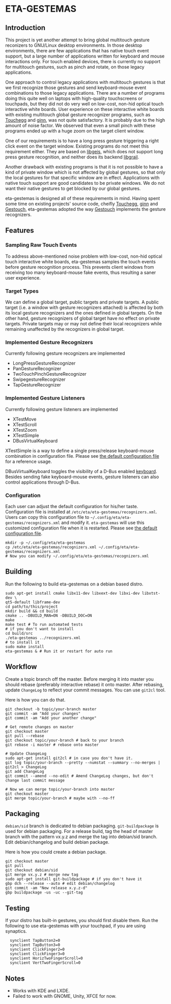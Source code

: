 # ETA-GESTEMAS

## Introduction

This project is yet another attempt to bring global multitouch gesture reconizers
to GNU/Linux desktop environments. In those desktop environments, there are few
applications that has native touch event support, but a large number of
applications written for keyboard and mouse interactions only. For touch enabled
devices, there is currently no support for multitouch gestures, such as pinch and
rotate, on those legacy applications.

One approach to control legacy applications with multitouch gestures is that we
first recognize those gestures and send keyboard-mouse event combinations to
those legacy applications. There are a number of programs doing this quite well
on laptops with high-quality touchscreens or touchpads, but they did not do very
well on low-cost, non-hid optical touch interactive white boards. User experience
on these interactive white boards with existing multitouch global gesture
recognizer programs, such as [Touchegg] and [ginn], was not quite satisfactory.
It is probably due to the high amount of noise factor. We observed that even a
small pinch with these programs ended up with a huge zoom on the target client
window.

One of our requirements is to have a long press gesture triggering a right click
event on the target window. Existing programs do not meet this requirement
either. They are based on [libgeis], which does not support long press gesture
recognition, and neither does its backend [libgrail].

Another drawback with existing programs is that it is not possible to have a kind
of private window which is not affected by global gestures, so that only the
local gestures for that specific window are in effect. Applications with native
touch support are good candidates to be private windows. We do not want their
native gestures to get blocked by our global gestures.

eta-gestemas is designed all of these requirements in mind. Having spent some
time on existing projects' source code, cheifly [Touchegg], [ginn] and
[Gestouch], eta-gestemas adopted the way [Gestouch] implements the gesture
recognizers.

## Features

### Sampling Raw Touch Events

To address above-mentioned noise problem with low-cost, non-hid optical touch
interactive white boards, eta-gestemas samples the touch events before gesture
recognition process. This prevents client windows from receiving too many
keyboard-mouse fake events, thus resulting a saner user experience.

### Target Types

We can define a global target, public targets and private targets. A public
target (i.e. a window with gesture recognizers attached) is affected by both its
local gesture recognizers and the ones defined in global targets. On the other
hand, gesture recognizers of global target have no effect on private targets.
Private targets may or may not define their local recognizers while remaining
unaffected by the recognizers in global target.

### Implemented Gesture Recognizers

Currently following gesture recognizers are implemented

- LongPressGestureRecognizer
- PanGestureRecognizer
- TwoTouchPinchGestureRecognizer
- SwipegestureRecognizer
- TapGestureRecognizer

### Implemented Gesture Listeners

Currently following gesture listeners are implemented

- XTestMove
- XTestScroll
- XTestZoom
- XTestSimple
- DBusVirtualKeyboard

XTestSimple is a way to define a single press/release keyboard-mouse combination
in configuration file. Please see [the default configuration file][config-file]
for a reference usage.

DBusVirtualKeyboard toggles the visibility of a D-Bus enabled [keyboard][etak].
Besides sending fake keyboard-mouse events, gesture listeners can also control
applications through D-Bus.

### Configuration

Each user can adjust the default configuration for his/her taste. Configuration
file is installed at `/etc/eta/eta-gestemas/recognizers.xml`. Users can copy
this configuration file to `~/.config/eta/eta-gestemas/recognizers.xml` and
modify it. `eta-gestemas` will use this customized configuration file when it is
restarted. Please see [the default configuration file][config-file].


```
mkdir -p ~/.config/eta/eta-gestemas
cp /etc/eta/eta-gestemas/recognizers.xml ~/.config/eta/eta-gestemas/recognizers.xml
# Now you can modify ~/.config/eta/eta-gestemas/recognizers.xml
```

## Building

Run the following to build eta-gestemas on a debian based distro.

```
sudo apt-get install cmake libx11-dev libxext-dev libxi-dev libxtst-dev \
qt5-default libframe-dev
cd path/to/this/project
mkdir build && cd build
cmake .. -DBUILD_MAN=ON -DBUILD_DOC=ON
make
make test # To run automated tests
# if you don't want to install
cd build/src
./eta-gestemas ../recognizers.xml
# to install it
sudo make install
eta-gestemas & # Run it or restart for auto run
```

## Workflow

Create a topic branch off the master. Before merging it into master you should
rebase (preferably interactive rebase) it onto master. After rebasing, update
`ChangeLog` to reflect your commit messages. You can use `git2cl` tool.

Here is how you can do that.

```
git checkout -b topic/your-branch master
git commit -am "Add your changes"
git commit -am "Add your another change"

# Get remote changes on master
git checkout master
git pull --rebase
git checkout topic/your-branch # back to your branch
git rebase -i master # rebase onto master

# Update ChangeLog
sudo apt-get install git2cl # in case you don't have it.
git log topic/your-branch --pretty --numstat --summary --no-merges | git2cl > ChangeLog
git add ChangeLog
git commit --amend --no-edit # Amend ChangeLog changes, but don't change last commit message

# Now we can merge topic/your-branch into master
git checkout master
git merge topic/your-branch # maybe with --no-ff
```


## Packaging

`debian/sid` branch is dedicated to debian packaging. `git-buildpackage` is used
for debian packaging. For a release build, tag the head of master branch with the
pattern vx.y.z and merge the tag into debian/sid branch. Edit debian/changelog
and build debian package.

Here is how you could create a debian package.

```
git checkout master
git pull
git checkout debian/sid
git merge vx.y.z # merge new tag
sudo apt-get install git-buildpackage # if you don't have it
gbp dch --release --auto # edit debian/changelog
git commit -am "New release x.y.z-d"
gbp buildpackage -us -uc --git-tag
```

## Testing

If your distro has built-in gestures, you should first disable them. Run the
following to use eta-gestemas with your touchpad, if you are using synaptics.

```
  synclient TapButton2=0
  synclient TapButton3=0
  synclient ClickFinger2=0
  synclient ClickFinger3=0
  synclient HorizTwoFingerScroll=0
  synclient VertTwoFingerScroll=0
```

## Notes

- Works with KDE and LXDE.
- Failed to work with GNOME, Unity, XFCE for now.

[Touchegg]: https://github.com/JoseExposito/touchegg
[ginn]: https://wiki.ubuntu.com/Multitouch/Ginn
[Gestouch]: https://github.com/fljot/Gestouch
[config-file]: ./recognizers.xml
[etak]: https://github.com/Pardus-Kurumsal/etak
[libgeis]: https://launchpad.net/geis
[libgrail]: https://launchpad.net/grail

